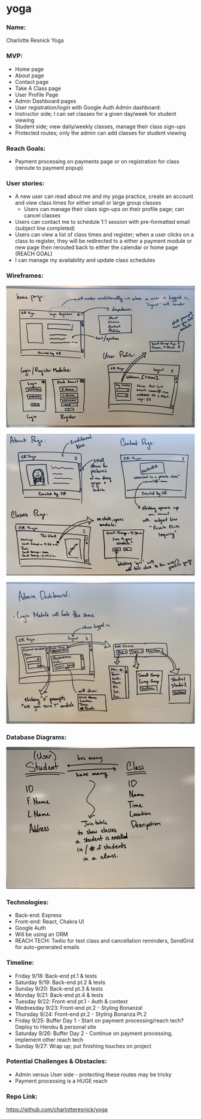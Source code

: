 # yoga

### Name:

Charlotte Resnick Yoga

### MVP:

- Home page
- About page
- Contact page
- Take A Class page
- User Profile Page
- Admin Dashboard pages
- User registration/login with Google Auth
  Admin dashboard:
- Instructor side; I can set classes for a given day/week for student viewing
- Student side; view daily/weekly classes, manage their class sign-ups
- Protected routes; only the admin can add classes for student viewing

### Reach Goals:

- Payment processing on payments page or on registration for class (reroute to payment popup)

### User stories:

- A new user can read about me and my yoga practice, create an account and view class times for either small or large group classes
  - Users can manage their class sign-ups on their profile page; can cancel classes
- Users can contact me to schedule 1:1 session with pre-formatted email (subject line completed)
- Users can view a list of class times and register; when a user clicks on a class to register, they will be redirected to a either a payment module or new page then rerouted back to either the calendar or home page (REACH GOAL)
- I can manage my availability and update class schedules

### Wireframes:

![Wireframe 1](./res/wf1.jpg)

![Wireframe 2](./res/wf2.jpg)

![Wireframe 3](./res/wf3.jpg)

### Database Diagrams:

![Database Diagram](./res/db.jpg)

### Technologies:

- Back-end: Express
- Front-end: React, Chakra UI
- Google Auth
- Will be using an ORM
- REACH TECH: Twilio for text class and cancellation reminders, SendGrid for auto-generated emails

### Timeline:

- Friday 9/18: Back-end pt.1 & tests
- Saturday 9/19: Back-end pt.2 & tests
- Sunday 9/20: Back-end pt.3 & tests
- Monday 9/21: Back-end pt.4 & tests
- Tuesday 9/22: Front-end pt.1 - Auth & context
- Wednesday 9/23: Front-end pt.2 - Styling Bonanza!
- Thursday 9/24: Front-end pt.2 - Styling Bonanza Pt.2
- Friday 9/25: Buffer Day 1 - Start on payment processing/reach tech? Deploy to Heroku & personal site
- Saturday 9/26: Buffer Day 2 - Continue on payment processing, implement other reach tech
- Sunday 9/27: Wrap up; put finishing touches on project

### Potential Challenges & Obstacles:

- Admin versus User side - protecting these routes may be tricky
- Payment processing is a HUGE reach

### Repo Link:

https://github.com/charlotteresnick/yoga
